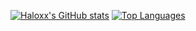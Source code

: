 [![Haloxx's GitHub stats](https://github-readme-stats.vercel.app/api?username=xvhHaloxx&show_icons=true&theme=nord)](https://github.com/xvhHaloxx)
[![Top Languages](https://github-readme-stats.vercel.app/api/top-langs/?username=xvhHaloxx&layout=compact&theme=nord)](https://github.com/xvhHaloxx)
